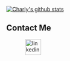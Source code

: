 [![Charly's github stats](https://github-readme-stats.vercel.app/api?username=CharlyMannion&hide=stars,issues,contribs)](https://github.com/CharlyMannion/github-readme-stats)

## Contact Me

<p align="left">

<a href="https://www.linkedin.com/in/charly-mannion-75483523/">
<img src="https://www.iconfinder.com/data/icons/free-social-icons/67/linkedin_circle_color-512.png" alt="linkedin" hspace="50" height="42" width="42"></a>

</p>
